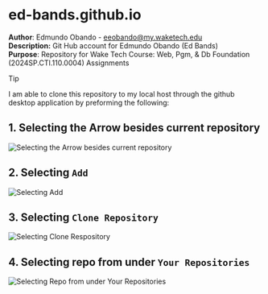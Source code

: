 # ed-bands.github.io

**Author**: Edmundo Obando - eeobando@my.waketech.edu \
**Description:** Git Hub account for Edmundo Obando (Ed Bands) \
**Purpose**: Repository for Wake Tech Course: Web, Pgm, & Db Foundation (2024SP.CTI.110.0004) Assignments 

> [!TIP]
> I am able to clone this repository to my local host through the github desktop application by preforming the following:

## 1. Selecting the Arrow besides current repository
![Selecting the Arrow besides current repository](https://github.com/ed-bands/ed-bands.github.io/blob/main/Screenshots/GitHub%20Assignment/Screenshot%202024-02-10%20at%2010.03.27%E2%80%AFPM.png)
## 2. Selecting `Add`
![Selecting Add](https://github.com/ed-bands/ed-bands.github.io/blob/main/Screenshots/GitHub%20Assignment/Screenshot%202024-02-10%20at%2010.03.57%E2%80%AFPM.png)
## 3. Selecting `Clone Repository`
![Selecting Clone Respository](https://github.com/ed-bands/ed-bands.github.io/blob/main/Screenshots/GitHub%20Assignment/Screenshot%202024-02-10%20at%2010.04.25%E2%80%AFPM.png)
## 4. Selecting repo from under `Your Repositories`
![Selecting Repo from under Your Repositories](https://github.com/ed-bands/ed-bands.github.io/blob/main/Screenshots/GitHub%20Assignment/Screenshot%202024-02-10%20at%209.48.08%E2%80%AFPM.png)

